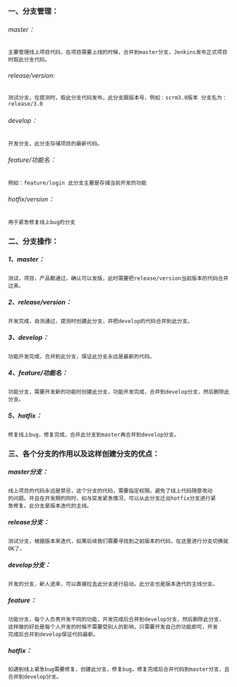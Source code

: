 ### 一、分支管理：
###### master：
    主要管理线上项目代码，在项目需要上线的时候，合并到master分支，Jenkins发布正式项目时取此分支代码。
    
###### release/version:

    测试分支，在提测时，取此分支代码发布，此分支跟版本号，例如：scrm3.0版本 分支名为：release/3.0
    
###### develop：

    开发分支，此分支存储项目的最新代码。
    
###### feature/功能名：
    例如：feature/login 此分支主要是存储当前开发的功能

###### hotfix/version： 
    用于紧急修复线上bug的分支

### 二、分支操作：

##### 1、master：

    测试，项目，产品都通过，确认可以发版，此时需要把release/version当前版本的代码合并过来。
##### 2、release/version：
    开发完成，自测通过，提测时创建此分支，并把develop的代码合并到此分支。
##### 3、develop：
    功能开发完成，合并到此分支，保证此分支永远是最新的代码。
##### 4、feature/功能名：
    功能分支，需要开发新的功能时创建此分支，功能开发完成，合并到develop分支，然后删除此分支。
##### 5、hotfix：
    修复线上bug，修复完成，合并此分支到master再合并到develop分支。
    
### 三、各个分支的作用以及这样创建分支的优点：
#####     master分支：
    线上项目的代码永远是禁忌，这个分支的代码，需要指定权限。避免了线上代码随意改动
    的问题。并且在开发期的同时，如与突发紧急情况，可以从此分支迁出hotfix分支进行紧
    急修复。此分支是版本迭代的主线。
#####     release分支：

    测试分支，根据版本来迭代，如果后续我们需要寻找到之前版本的代码，在这里进行分支切换就OK了。
#####     develop分支：
    开发的分支，新人进来，可以直接拉去此分支进行启动。此分支也是版本迭代的主线分支。
#####     feature：
    功能分支，每个人负责开发不同的功能，开发完成后合并到develop分支，然后删除此分支，
    这样做的好处是每个人开发的时候不需要受别人的影响，只需要开发自己的功能即可，开发
    完成后合并到develop保证代码最新。
#####     hotfix：
    如遇到线上紧急bug需要修复，创建此分支，修复bug，修复完成后合并代码到master分支，且合并到develop分支。
